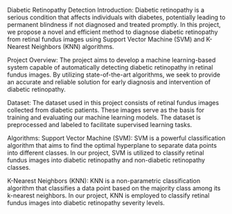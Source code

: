 Diabetic Retinopathy Detection
Introduction:
Diabetic retinopathy is a serious condition that affects individuals with diabetes, potentially leading to permanent blindness if not diagnosed and treated promptly. In this project, we propose a novel and efficient method to diagnose diabetic retinopathy from retinal fundus images using Support Vector Machine (SVM) and K-Nearest Neighbors (KNN) algorithms.

Project Overview:
The project aims to develop a machine learning-based system capable of automatically detecting diabetic retinopathy in retinal fundus images. By utilizing state-of-the-art algorithms, we seek to provide an accurate and reliable solution for early diagnosis and intervention of diabetic retinopathy.

Dataset:
The dataset used in this project consists of retinal fundus images collected from diabetic patients. These images serve as the basis for training and evaluating our machine learning models. The dataset is preprocessed and labeled to facilitate supervised learning tasks.

Algorithms:
Support Vector Machine (SVM): SVM is a powerful classification algorithm that aims to find the optimal hyperplane to separate data points into different classes. In our project, SVM is utilized to classify retinal fundus images into diabetic retinopathy and non-diabetic retinopathy classes.

K-Nearest Neighbors (KNN): KNN is a non-parametric classification algorithm that classifies a data point based on the majority class among its k-nearest neighbors. In our project, KNN is employed to classify retinal fundus images into diabetic retinopathy severity levels.

